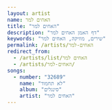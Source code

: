 ```yaml
---
layout: artist
name: האחים למר
title: "האחים למר"
description: "דף האמן האחים למר"
keywords: "שירים, מוזיקה, האחים למר"
permalink: /artists/האחים-למר
redirect_from:
  - /artists/list/האחים למר
  - /artists/האחים-למר/
songs:
  - number: "32689"
    name: "לא תחמוד"
    album: "סינגלים"
    artist: "האחים למר"
---
```

